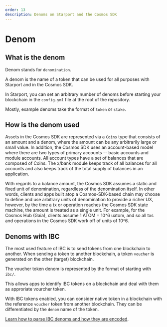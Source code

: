 ```yaml
---
order: 13
description: Denoms on Starport and the Cosmos SDK
---
```


# Denom

## What is the denom

Denom stands for `denomination`.

A denom is the name of a token that can be used for all purposes with Starport and in the Cosmos SDK.

In Starport, you can set an arbitrary number of denoms before starting your blockchain in the `config.yml` file at the root of the repository.

Mostly, example denoms take the format of `token` or `stake`.

## How is the denom used

Assets in the Cosmos SDK are represented via a `Coins` type that consists of an amount and a denom, where the amount can be any arbitrarily large or small value. In addition, the Cosmos SDK uses an account-based model where there are two types of primary accounts -- basic accounts and module accounts. All account types have a set of balances that are composed of Coins. The x/bank module keeps track of all balances for all accounts and also keeps track of the total supply of balances in an application.

With regards to a balance amount, the Cosmos SDK assumes a static and fixed unit of denomination, regardless of the denomination itself. In other words, clients and apps built atop a Cosmos-SDK-based chain may choose to define and use arbitrary units of denomination to provide a richer UX, however, by the time a tx or operation reaches the Cosmos SDK state machine, the amount is treated as a single unit. For example, for the Cosmos Hub (Gaia), clients assume 1 ATOM = 10^6 uatom, and so all txs and operations in the Cosmos SDK work off of units of 10^6.

## Denoms with IBC

The most used feature of IBC is to send tokens from one blockchain to another. When sending a token to another blockchain, a token `voucher` is generated on the other (target) blockchain.

The voucher token denom is represented by the format of starting with `ibc/`.

This allows apps to identify IBC tokens on a blockchain and deal with them as approriate vourcher token.

With IBC tokens enabled, you can consider native token in a blockchain with the reference `voucher` token from another blockchain. They can be differentiated by the `denom` name of the token.

[Learn how to parse IBC denoms and how they are encoded](https://tutorials.cosmos.network/understanding-ibc-denoms/).
